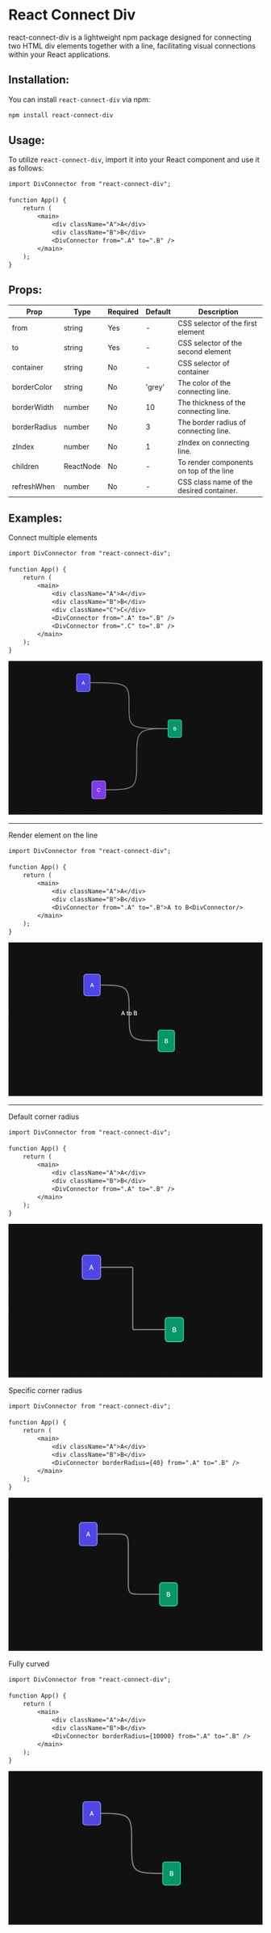 # React Connect Div

react-connect-div is a lightweight npm package designed for connecting two HTML div elements together with a line, facilitating visual connections within your React applications.

## Installation:

You can install `react-connect-div` via npm:

```bash
npm install react-connect-div
```

## Usage:

To utilize `react-connect-div`, import it into your React component and use it as follows:

```tsx
import DivConnector from "react-connect-div";

function App() {
    return (
        <main>
            <div className="A">A</div>
            <div className="B">B</div>
            <DivConnector from=".A" to=".B" />
        </main>
    );
}
```

## Props:

| Prop         | Type      | Required | Default | Description                              |
| ------------ | --------- | -------- | ------- | ---------------------------------------- |
| from         | string    | Yes      | -       | CSS selector of the first element        |
| to           | string    | Yes      | -       | CSS selector of the second element       |
| container    | string    | No       | -       | CSS selector of container                |
| borderColor  | string    | No       | 'grey'  | The color of the connecting line.        |
| borderWidth  | number    | No       | 10      | The thickness of the connecting line.    |
| borderRadius | number    | No       | 3       | The border radius of connecting line.    |
| zIndex       | number    | No       | 1       | zIndex on connecting line.               |
| children     | ReactNode | No       | -       | To render components on top of the line  |
| refreshWhen  | number    | No       | -       | CSS class name of the desired container. |

## Examples:

Connect multiple elements

```tsx
import DivConnector from "react-connect-div";

function App() {
    return (
        <main>
            <div className="A">A</div>
            <div className="B">B</div>
            <div className="C">C</div>
            <DivConnector from=".A" to=".B" />
            <DivConnector from=".C" to=".B" />
        </main>
    );
}
```

![preview on the above code](https://github.com/raazi-muhammed/react-connect-div/blob/main/demo/images/demo-4.jpg?raw=true)

---

Render element on the line

```tsx
import DivConnector from "react-connect-div";

function App() {
    return (
        <main>
            <div className="A">A</div>
            <div className="B">B</div>
            <DivConnector from=".A" to=".B">A to B<DivConnector/>
        </main>
    );
}
```

![preview on the above code](https://github.com/raazi-muhammed/react-connect-div/blob/main/demo/images/demo-5.jpg?raw=true)

---

Default corner radius

```tsx
import DivConnector from "react-connect-div";

function App() {
    return (
        <main>
            <div className="A">A</div>
            <div className="B">B</div>
            <DivConnector from=".A" to=".B" />
        </main>
    );
}
```

![preview on the above code](https://github.com/raazi-muhammed/react-connect-div/blob/main/demo/images/demo-1.jpg?raw=true)

Specific corner radius

```tsx
import DivConnector from "react-connect-div";

function App() {
    return (
        <main>
            <div className="A">A</div>
            <div className="B">B</div>
            <DivConnector borderRadius={40} from=".A" to=".B" />
        </main>
    );
}
```

![preview on the above code](https://github.com/raazi-muhammed/react-connect-div/blob/main/demo/images/demo-2.jpg?raw=true)

Fully curved

```tsx
import DivConnector from "react-connect-div";

function App() {
    return (
        <main>
            <div className="A">A</div>
            <div className="B">B</div>
            <DivConnector borderRadius={10000} from=".A" to=".B" />
        </main>
    );
}
```

![preview on the above code](https://github.com/raazi-muhammed/react-connect-div/blob/main/demo/images/demo-3.jpg?raw=true)
